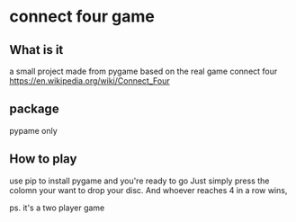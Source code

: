 # connect four game

## What is it 
a small project made from pygame based on the real game connect four
https://en.wikipedia.org/wiki/Connect_Four

## package
pypame only

## How to play 
use pip to install pygame and you're ready to go
Just simply press the colomn your want to drop your disc. And whoever reaches 4 in a row wins,

ps. it's a two player game